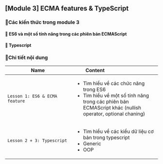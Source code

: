 ## [Module 3] ECMA features & TypeScript


### :book:Các kiến thức trong module 3

#### :small_blue_diamond: ES6 và một số tính năng trong các phiên bản ECMAScript
#### :small_blue_diamond: Typescript

### :pencil:Chi tiết nội dung 

| <div style="width:200px">Name</div> | <div style="width:50%">Content<div>                           |
| ----------------------------------| ----------------------------------|
| `Lesson 1: ES6 & ECMA feature`      | <ul><li>Tìm hiểu về các chức năng trong ES6</li><li>Tìm hiểu về một số tính năng trong các phiên bản ECMAScript khác (nullish operator, optional chaning)</li></ul> |
| `Lesson 2 + 3: Typescript`      | <ul><li>Tìm hiểu về các kiểu dữ liệu cơ bản trong typescript</li><li>Generic</li><li>OOP</li></ul> |
